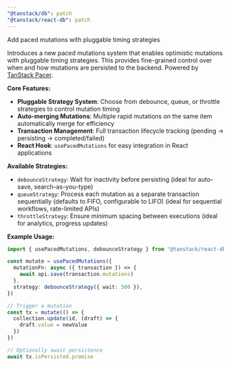 ```yaml
---
"@tanstack/db": patch
"@tanstack/react-db": patch
---
```


Add paced mutations with pluggable timing strategies

Introduces a new paced mutations system that enables optimistic mutations with pluggable timing strategies. This provides fine-grained control over when and how mutations are persisted to the backend. Powered by [TanStack Pacer](https://github.com/TanStack/pacer).

**Core Features:**

- **Pluggable Strategy System**: Choose from debounce, queue, or throttle strategies to control mutation timing
- **Auto-merging Mutations**: Multiple rapid mutations on the same item automatically merge for efficiency
- **Transaction Management**: Full transaction lifecycle tracking (pending → persisting → completed/failed)
- **React Hook**: `usePacedMutations` for easy integration in React applications

**Available Strategies:**

- `debounceStrategy`: Wait for inactivity before persisting (ideal for auto-save, search-as-you-type)
- `queueStrategy`: Process each mutation as a separate transaction sequentially (defaults to FIFO, configurable to LIFO) (ideal for sequential workflows, rate-limited APIs)
- `throttleStrategy`: Ensure minimum spacing between executions (ideal for analytics, progress updates)

**Example Usage:**

```ts
import { usePacedMutations, debounceStrategy } from "@tanstack/react-db"

const mutate = usePacedMutations({
  mutationFn: async ({ transaction }) => {
    await api.save(transaction.mutations)
  },
  strategy: debounceStrategy({ wait: 500 }),
})

// Trigger a mutation
const tx = mutate(() => {
  collection.update(id, (draft) => {
    draft.value = newValue
  })
})

// Optionally await persistence
await tx.isPersisted.promise
```
